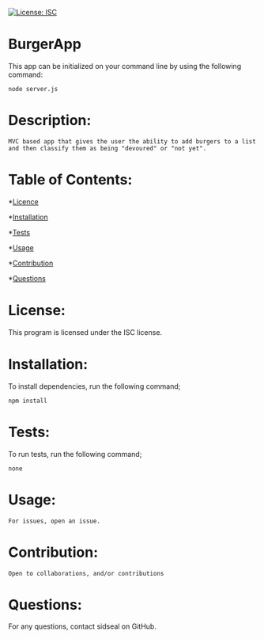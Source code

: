 
 [![License: ISC](https://img.shields.io/badge/License-ISC-yellow.svg)](https://opensource.org/licenses/ISC)
 
# BurgerApp
This app can be initialized on your command line by using the following command:

```node server.js```

# Description:
```MVC based app that gives the user the ability to add burgers to a list and then classify them as being "devoured" or "not yet".```


# Table of Contents:
*[Licence](#License)

*[Installation](#Installation)

*[Tests](#tests)

*[Usage](#usage)

*[Contribution](#contribution)

*[Questions](#questions)

# License:
This program is licensed under the ISC license.

# Installation:
To install dependencies, run the following command;

```npm install```

# Tests:
To run tests, run the following command;

```none```

# Usage:

```For issues, open an issue.```

# Contribution:

```Open to collaborations, and/or contributions```

# Questions:

For any questions, contact sidseal on GitHub.

